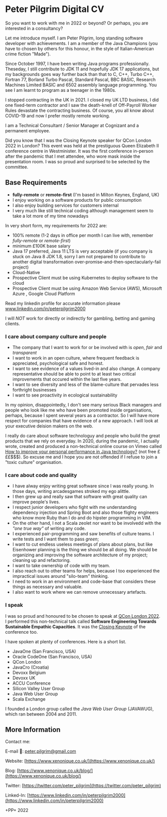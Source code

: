 # Peter Pilgrim Digital CV

So you want to work with me in 2022 or beyond? Or perhaps, you are interested in a consultancy?

Let me introduce myself. I am Peter Pilgrim, long standing software developer with achievements. 
I am a member of the Java Champions (you have to chosen by others for this honour, in the style of Italian-American crime fiction "Made").

Since October 1997, I have been writing Java programs professionally. Theseday, I still contribute to JDK 11 and hopefully JDK 17 applications, but my backgrounds goes way further back than that to C, C++,  Turbo C++, Fortran 77, Borland Turbo Pascal, Standard Pascal, BBC BASIC, Research Machines Limited BASIC and 6502 assembly language programming. You see I am learnt to program as a teenager in the 1980s.

I stopped contracting in the UK in 2021. I closed my UK LTD business, I did one fixed-term contractor and I saw the death-knell of Off-Payroll Worker Rules devastate the contracting business. Of course, you all know about COVID-19 and now I prefer mostly remote working. 

I am a Technical Consultant / Senior Manager at Cognizant and a permanent employee.

Did you know that I was the Closing Keynote speaker for QCon London 2022 in London? This event was held at the prestiguous Queen Elizabeth II conference centre in Westminister. It was the first conference in-person after the pandemic that I met attendee, who wore mask inside the presentation room. I was so proud and surprised to be selected by the committee.


## Base Requirements

- **fully-remote** or **remote-first** (I'm based in Milton Keynes, England, UK)
- I enjoy working on a software products for public consumption
- I also enjoy building services for customers internal
- I very much like still technical coding although management seem to take a lot more of my time nowadays

In very short form, my requirements for 2022 are:

   * 100% remote (1-2 days in office per month I can live with, remember *fully-remote* or *remote-first*)
   * minimum £100K base salary
   * Java 17 preferred, Java 11 LTS is very acceptable 
     (if you company is stuck on Java 8 JDK 1.8, sorry I am not prepared to contribute to another digital transformation over-promise-and-then-spectacularly-fail project)
   * Cloud-Native 
   * Prospective Client must be using Kubernetes to deploy software to the cloud
   * Prospective Client must be using Amazon Web Service (AWS), Microsoft Azure , Google Cloud Platform 


Read my linkedin profile for accurate information please www.linkedin.com/in/peterpilgrim2000


I will _NOT_ work for directly or indirectly for gambling, betting and gaming clients.



### I care about company culture and people

- The company that I want to work for or be involved with is *open*, *fair* and *transparent*
- I want to work in an open culture, where frequent feedback is appreciated, psychological safe and honest. 
- I want to see evidence of a values lived-in and also change. A company representative should be able to point to at least two critical improvements that occured within the last five years.
- I want to see diversity and less of the blame-culture that pervades less forthright businesses
- I want to see proactivity in ecological sustainability

In my opinion, disappointedly, I don't see many serious Black managers and people who look like me who have been promoted inside organisations, perhaps, because I spent several years as a contractor. So I will have more respect for companies that have evidence of a new approach. I will look at your executive deision makers on the web. 

I really do care about software technologuy and people who build the great products that we rely on everyday. In 2020, during the pandemic, I actually wrote, created and produced a non-technical online course on Vimeo called [How to improve your personal performance in Java technology?](https://vimeo.com/ondemand/personaltech) (not free £££$$$). So excuse me and I hope you are not offended if I refuse to join a "toxic culture" organisation.


### I care about code and quality

- I have alway enjoy writing great software since I was really young. In those days, writing arcadesgames stroked my ego alittle. 
- I then grew up and really saw that software with great quality can improve people's lives. 
- I respect junior developers who fight with me understanding dependency injection and Spring Boot and also those flighty engineers who know more Ruby than I do and do hipster programming in VIM.
- On the other hand, I not a Scala zeolet nor want to be involvedd with the *"one true way"* of writing any code.
- I experienced pair-programming and saw benefits of culture teams. I write tests and I want them to pass *green*; 
- I want to cut endless useless meetings of plans about plans, but like Eisenhower planning is the thing we should be all doing. We should be organizing and improving the software architecture of my project; cleaning up and refactoring. 
- I want to take ownership of code with my team. 
- I also reach out to other teams for helps, because I too experienced the impractical issues around "silo-team" thinking.
- I need to work in an environment and code-base that considers these things as necessary and valuable.
- I also want to work where we can remove unnecessary artefacts.


### I speak

I was so proud and honoured to be chosen to speak at [QCon London 2022](https://qconlondon.com/london2022/speakers/peter-pilgrim). I performed this non-technical talk called **Software Engineering Towards Sustainable Empathic Capacities**. It was the [Closing Keynote](https://qconlondon.com/london2022/keynote/closing-keynote) of the conference too.

I have spoken at plenty of conferences. Here is a short list.

  * JavaOne (San Francisco, USA)
  * Oracle CodeOne (San Francisco, USA)
  * QCon London 
  * JavaCro (Croatia)
  * Devoxx Belgium 
  * Devoxx UK
  * ACCU Conference
  * Silicon Valley User Group
  * Java Web User Group
  * Scala Exchange
 

 I founded a London group called the *Java Web User Group* (JAVAWUG), which ran between 2004 and 2011.


## More Information

Contact me:

E-mail 💌: [peter.pilgrim@gmail.com](mailto:peter.pilgrim@gmail.com)

Website: [https://www.xenonique.co.uk/](https://www.xenonique.co.uk/)

Blog: [https://www.xenonique.co.uk/blog/](https://www.xenonique.co.uk/blog/)

Twitter: [https://twitter.com/peter_pilgrim](https://twitter.com/peter_pilgrim)

Linked-In: [https://www.linkedin.com/in/peterpilgrim2000](https://www.linkedin.com/in/peterpilgrim2000)


+PP+ 2022
